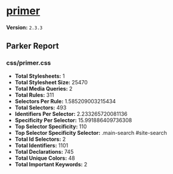 # [primer]( http://primercss.io )

**Version:** `2.3.3`

## Parker Report

### css/primer.css

- **Total Stylesheets:** 1
- **Total Stylesheet Size:** 25470
- **Total Media Queries:** 2
- **Total Rules:** 311
- **Selectors Per Rule:** 1.585209003215434
- **Total Selectors:** 493
- **Identifiers Per Selector:** 2.233265720081136
- **Specificity Per Selector:** 15.991886409736308
- **Top Selector Specificity:** 110
- **Top Selector Specificity Selector:** .main-search #site-search
- **Total Id Selectors:** 2
- **Total Identifiers:** 1101
- **Total Declarations:** 745
- **Total Unique Colors:** 48
- **Total Important Keywords:** 2
